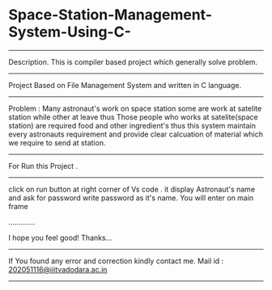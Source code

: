 ﻿# Space-Station-Management-System-Using-C-
 
 ---------------------------------------------------------------------------------
Description.
This is compiler based project which generally solve problem.

---------------------------------------------------------------------------------

Project Based on File Management System and written in C language.

---------------------------------------------------------------------------------

Problem : Many astronaut's work on space station some are work at satelite station while other at leave thus Those people who works at satelite(space station) are required food and other ingredient's thus this system maintain every astronauts requirement and provide clear calcuation of material which we require to send at station.

----------------------------------------------------------------------------------

 For Run this Project .
 
 -----------------------------------------------------
 
 click on run button at right corner of Vs code .
 it display Astronaut's name and ask for password write password as it's name.
 You will enter on main frame
 
 .............
 
 I hope you feel good!
 Thanks...
 
 ----------------------------------------------------
 
 If You found any error and correction kindly contact me.
 Mail id : 202051116@iiitvadodara.ac.in
 
 ----------------------------------------------------
